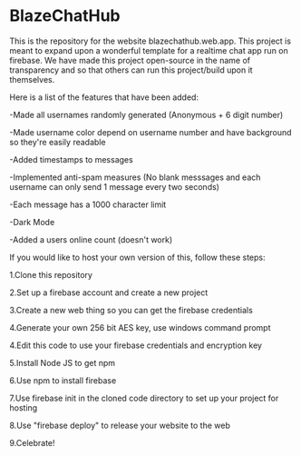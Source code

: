 # BlazeChatHub

This is the repository for the website blazechathub.web.app. This project is meant to expand upon a wonderful template for a realtime chat app run on firebase. We have made this project open-source in the name of transparency and so that others can run this project/build upon it themselves.

Here is a list of the features that have been added:

-Made all usernames randomly generated (Anonymous + 6 digit number)

-Made username color depend on username number and have background so they're easily readable

-Added timestamps to messages

-Implemented anti-spam measures (No blank messsages and each username can only send 1 message every two seconds)

-Each message has a 1000 character limit

-Dark Mode

-Added a users online count (doesn't work)


If you would like to host your own version of this, follow these steps:

1.Clone this repository

2.Set up a firebase account and create a new project

3.Create a new web thing so you can get the firebase credentials

4.Generate your own 256 bit AES key, use windows command prompt 

4.Edit this code to use your firebase credentials and encryption key

5.Install Node JS to get npm

6.Use npm to install firebase

7.Use firebase init in the cloned code directory to set up your project for hosting

8.Use "firebase deploy" to release your website to the web

9.Celebrate!
